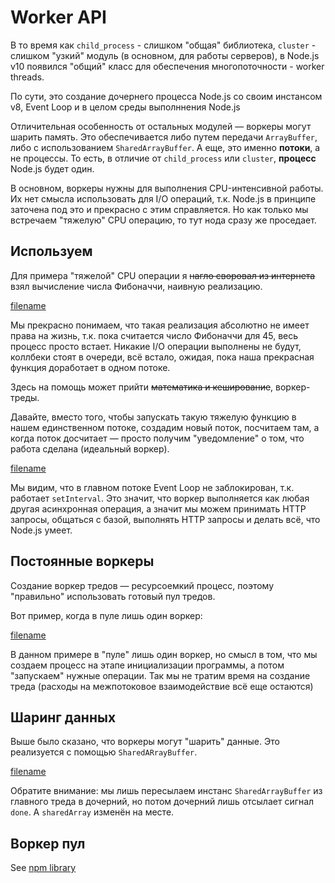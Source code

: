 # Worker API

В то время как `child_process` - слишком "общая" библиотека, `cluster` - слишком "узкий" модуль (в основном, для работы серверов),
в Node.js v10 появился "общий" класс для обеспечения многопоточности - worker threads.

По сути, это создание дочернего процесса Node.js со своим инстансом v8, Event Loop и в целом среды выполннения Node.js

Отличительная особенность от остальных модулей — воркеры могут шарить память. Это обеспечивается либо путем
передачи `ArrayBuffer`, либо с использованием `SharedArrayBuffer`. А еще, это именно **потоки**, а не процессы. 
То есть, в отличие от `child_process` или `cluster`, **процесс** Node.js будет один. 

В основном, воркеры нужны для выполнения CPU-интенсивной работы. Их нет смысла использовать для I/O операций, т.к. 
Node.js в принципе заточена под это и прекрасно с этим справляется. Но как только мы встречаем "тяжелую" CPU операцию, то
тут нода сразу же проседает.


## Используем

Для примера "тяжелой" CPU операции я ~~нагло своровал из интернета~~ взял вычисление числа Фибоначчи, наивную реализацию.


[filename](exampleProject/single.js ':include :type=code')

Мы прекрасно понимаем, что такая реализация абсолютно не имеет права на жизнь, т.к. пока считается число Фибоначчи для 45,
весь процесс просто встает. Никакие I/O операции выполнены не будут, коллбеки стоят в очереди, всё встало, ожидая, пока
наша прекрасная функция доработает в одном потоке.

Здесь на помощь может прийти ~~математика и кеширование~~, воркер-треды. 

Давайте, вместо того, чтобы запускать такую тяжелую функцию в нашем единственном потоке, создадим новый поток, посчитаем там, 
а когда поток досчитает — просто получим "уведомление" о том, что работа сделана (идеальный воркер).


[filename](exampleProject/workers.js ':include :type=code')

Мы видим, что в главном потоке Event Loop не заблокирован, т.к. работает `setInterval`. Это значит, что воркер выполняется
как любая другая асинхронная операция, а значит мы можем принимать HTTP запросы, общаться с базой, выполнять HTTP запросы и
делать всё, что Node.js умеет.

## Постоянные воркеры

Создание воркер тредов — ресурсоемкий процесс, поэтому "правильно" использовать готовый пул тредов.

Вот пример, когда в пуле лишь один воркер:

[filename](exampleProject/workers_pool_simple.js ':include :type=code')

В данном примере в "пуле" лишь один воркер, но смысл в том, что мы создаем процесс на этапе инициализации программы,
а потом "запускаем" нужные операции. Так мы не тратим время на создание треда (расходы на межпотоковое взаимодействие всё еще остаются)

## Шаринг данных

Выше было сказано, что воркеры могут "шарить" данные. Это реализуется с помощью `SharedARrayBuffer`.

[filename](exampleProject/workers_share_data.js ':include :type=code')

Обратите внимание: мы лишь пересылаем инстанс `SharedArrayBuffer` из главного треда в дочерний, но потом дочерний лишь отсылает
сигнал `done`. А `sharedArray` изменён на месте.


## Воркер пул

See [npm library](https://www.npmjs.com/package/node-worker-threads-pool)
